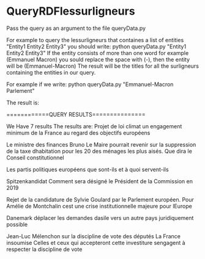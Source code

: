 # QueryRDFlessurligneurs
Pass the query as an argument to the file queryData.py

For example to query the lessurligneurs that containes a list of entities "Entity1 Entity2 Entity3" you should write: python queryData.py "Entity1 Entity2 Entity3"
If the entity consists of more than one word for example (Emmanuel Macron) you sould replace the space with (-), then the entity will be (Emmanuel-Macron)
The result will be the titles for all the surligneurs containing the entities in our query.


For example if we write: python queryData.py "Emmanuel-Macron Parlement"

The result is:

============QUERY RESULTS===============

We Have 7 results
The results are:
Projet de loi climat  un engagement minimum de la France au regard des objectifs européens

Le ministre des finances Bruno Le Maire pourrait revenir sur la suppression de la taxe dhabitation pour les 20  des ménages les plus aisés. Que dira le Conseil constitutionnel

Les partis politiques européens  que sont-ils et à quoi servent-ils

Spitzenkandidat  Comment sera désigné le Président de la Commission en 2019

Rejet de la candidature de Sylvie Goulard par le Parlement européen. Pour Amélie de Montchalin  cest une crise institutionnelle majeure pour lEurope

Danemark  déplacer les demandes dasile vers un autre pays juridiquement possible

Jean-Luc Mélenchon sur la discipline de vote des députés La France insoumise  Celles et ceux qui accepteront cette investiture sengagent à  respecter la discipline de vote
